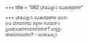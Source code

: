 +++
title = "062 ಭೌತವಿಜ್ಞಾನಿ ರವಿತಾರೆಧರೆಗಳ"

+++
ಭೌತವಿಜ್ಞಾನಿ ರವಿತಾರೆಧರೆಗಳ ಚಲನ।  
ರೀತಿ ವೇಗವನಳೆದು ಶಕ್ತಿಗಳ ಗುಣಿಪನ್॥  
ಪ್ರೀತಿರೋಷಗಳನವನಳೆವನೇನ್? ಅವ್ಯಕ್ತ।  
ಚೇತನವನರಿವನೇಂ? - ಮಂಕುತಿಮ್ಮ॥  
